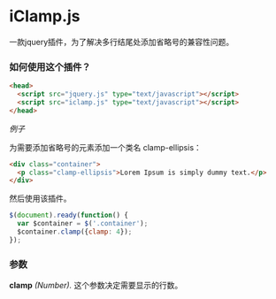 # iClamp.js

一款jquery插件，为了解决多行结尾处添加省略号的兼容性问题。

### 如何使用这个插件？

```html
<head>
  <script src="jquery.js" type="text/javascript"></script>
  <script src="iclamp.js" type="text/javascript"></script>
</head>
```

*例子*

为需要添加省略号的元素添加一个类名 clamp-ellipsis：

```html
<div class="container">
  <p class="clamp-ellipsis">Lorem Ipsum is simply dummy text.</p>
</div>
```
然后使用该插件。

```javascript
$(document).ready(function() {
  var $container = $('.container');
  $container.clamp({clamp: 4});
});
```
### 参数

**clamp** *(Number).* 这个参数决定需要显示的行数。

